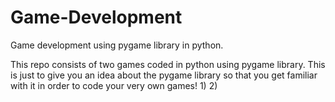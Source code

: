 # Game-Development
Game development using pygame library in python.


This repo consists of two games coded in python using pygame library.
This is just to give you an idea about the pygame library so that you get familiar with it in order to code your very own games!
1)
2)
